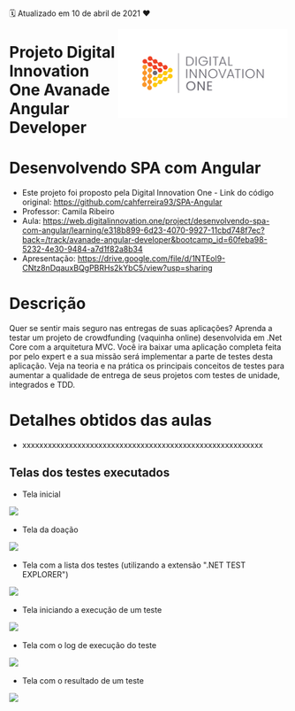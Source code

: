 :spiral_calendar: Atualizado em 10 de abril de 2021 :heart:

<img align="right" alt="GIF" height="160px" src="https://github.com/rdeconti/rdeconti-resources/blob/main/Digital%20Innovation%20One%20-%20Logotipo.png" />

# Projeto Digital Innovation One Avanade Angular Developer

# Desenvolvendo SPA com Angular

- Este projeto foi proposto pela Digital Innovation One - Link do código original: https://github.com/cahferreira93/SPA-Angular
- Professor: Camila Ribeiro
- Aula: https://web.digitalinnovation.one/project/desenvolvendo-spa-com-angular/learning/e318b899-6d23-4070-9927-11cbd748f7ec?back=/track/avanade-angular-developer&bootcamp_id=60feba98-5232-4e30-9484-a7d1f82a8b34
- Apresentação: https://drive.google.com/file/d/1NTEol9-CNtz8nDqauxBQgPBRHs2kYbC5/view?usp=sharing

# Descrição

Quer se sentir mais seguro nas entregas de suas aplicações? Aprenda a testar um projeto de crowdfunding (vaquinha online) desenvolvida em .Net Core com a arquitetura MVC. Você ira baixar uma aplicação completa feita por pelo expert e a sua missão será implementar a parte de testes desta aplicação. Veja na teoria e na prática os principais conceitos de testes para aumentar a qualidade de entrega de seus projetos com testes de unidade, integrados e TDD.

# Detalhes obtidos das aulas

- xxxxxxxxxxxxxxxxxxxxxxxxxxxxxxxxxxxxxxxxxxxxxxxxxxxxxxxxx

## Telas dos testes executados

- Tela inicial
<img src="https://github.com/rdeconti/Projeto-DIO-.Net-Vaquinha-On-Line/blob/main/Execution-tests/telas-aplicativo.jpg" />

- Tela da doação
<img src="https://github.com/rdeconti/Projeto-DIO-.Net-Vaquinha-On-Line/blob/main/Execution-tests/telas-aplicativo-doa%C3%A7%C3%A3o.jpg" />

- Tela com a lista dos testes (utilizando a extensão ".NET TEST EXPLORER")
<img src="https://github.com/rdeconti/Projeto-DIO-.Net-Vaquinha-On-Line/blob/main/Execution-tests/telas-lista-dos-testes.jpg" />

- Tela iniciando a execução de um teste
<img src="https://github.com/rdeconti/Projeto-DIO-.Net-Vaquinha-On-Line/blob/main/Execution-tests/telas-execu%C3%A7%C3%A3o-de-um-teste.jpg" />

- Tela com o log de execução do teste
<img src="https://github.com/rdeconti/Projeto-DIO-.Net-Vaquinha-On-Line/blob/main/Execution-tests/telas-execu%C3%A7%C3%A3o-de-um-teste-log.jpg" />

- Tela com o resultado de um teste
<img src="https://github.com/rdeconti/Projeto-DIO-.Net-Vaquinha-On-Line/blob/main/Execution-tests/telas-execu%C3%A7%C3%A3o-indivudual-dos-testes.jpg" />
